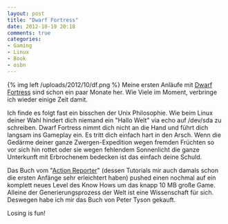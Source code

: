 ```yaml
---
layout: post
title: "Dwarf Fortress"
date: 2012-10-19 20:18
comments: true
categories:
- Gaming
- Linux
- Book
- osbn
---
```


{% img left /uploads/2012/10/df.png %}
Meine ersten Anläufe mit [Dwarf Fortress](http://www.bay12games.com/dwarves/) sind schon ein paar Monate her.
Wie Viele im Moment, verbringe ich wieder einige Zeit damit.

Ich finde es folgt fast ein bisschen der Unix Philosophie. Wie beim Linux deiner
Wahl hindert dich niemand ein "Hallo Welt" via echo auf /dev/sda zu schreiben.
Dwarf Fortress nimmt dich nicht an die Hand und führt dich langsam ins Gameplay ein.
Es tritt dich einfach hart in den Arsch. Wenn die Gedärme deiner ganze Zwergen-Expedition
wegen fremden Früchten so vor sich hin rottet oder sie wegen fehlendem
Sonnenlicht die ganze Unterkunft mit Erbrochenem bedecken ist das einfach deine
Schuld.

Das Buch vom "[Action Reporter](http://afteractionreporter.com/dwarf-fortress-tutorials/)" (dessen Tutorials mir auch damals schon
die ersten Anfänge sehr erleichtert haben) pushed einen nochmal auf ein komplett
neues Level des Know Hows um das knapp 10 MB große Game. Alleine der
Generierungsprozess der Welt ist eine Wissenschaft für sich. Deswegen habe ich
mir das Buch von Peter Tyson gekauft.

Losing is fun!
